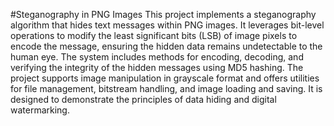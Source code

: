 #Steganography in PNG Images
This project implements a steganography algorithm that hides text messages within PNG images. It leverages bit-level operations to modify the least significant bits (LSB) of image pixels to encode the message, ensuring the hidden data remains undetectable to the human eye. The system includes methods for encoding, decoding, and verifying the integrity of the hidden messages using MD5 hashing. The project supports image manipulation in grayscale format and offers utilities for file management, bitstream handling, and image loading and saving. It is designed to demonstrate the principles of data hiding and digital watermarking.
